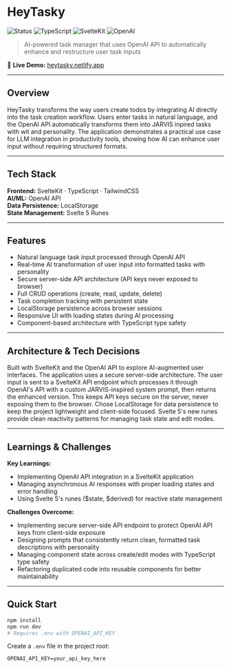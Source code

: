 # HeyTasky

![Status](https://img.shields.io/badge/status-complete-green)
![TypeScript](https://img.shields.io/badge/TypeScript-007ACC?logo=typescript&logoColor=white)
![SvelteKit](https://img.shields.io/badge/SvelteKit-FF3E00?logo=svelte&logoColor=white)
![OpenAI](https://img.shields.io/badge/OpenAI-412991?logo=openai&logoColor=white)

> AI-powered task manager that uses OpenAI API to automatically enhance and restructure user task inputs

🔗 **Live Demo:** [heytasky.netlify.app](https://heytasky.netlify.app)

---

## Overview

HeyTasky transforms the way users create todos by integrating AI directly into the task creation workflow. Users enter tasks in natural language, and the OpenAI API automatically transforms them into JARVIS inpired tasks with wit and personality. The application demonstrates a practical use case for LLM integration in productivity tools, showing how AI can enhance user input without requiring structured formats.

---

## Tech Stack

**Frontend:** SvelteKit · TypeScript · TailwindCSS <br>
**AI/ML:** OpenAI API <br>
**Data Persistence:** LocalStorage <br>
**State Management:** Svelte 5 Runes <br>

---

## Features

- Natural language task input processed through OpenAI API
- Real-time AI transformation of user input into formatted tasks with personality
- Secure server-side API architecture (API keys never exposed to browser)
- Full CRUD operations (create, read, update, delete)
- Task completion tracking with persistent state
- LocalStorage persistence across browser sessions
- Responsive UI with loading states during AI processing
- Component-based architecture with TypeScript type safety

---

## Architecture & Tech Decisions

Built with SvelteKit and the OpenAI API to explore AI-augmented user interfaces. The application uses a secure server-side architecture. The user input is sent to a SvelteKit API endpoint which processes it through OpenAI's API with a custom JARVIS-inspired system prompt, then returns the enhanced version. This keeps API keys secure on the server, never exposing them to the browser. Chose LocalStorage for data persistence to keep the project lightweight and client-side focused. Svelte 5's new runes provide clean reactivity patterns for managing task state and edit modes.

---

## Learnings & Challenges

**Key Learnings:**

- Implementing OpenAI API integration in a SvelteKit application
- Managing asynchronous AI responses with proper loading states and error handling
- Using Svelte 5's runes ($state, $derived) for reactive state management

**Challenges Overcome:**

- Implementing secure server-side API endpoint to protect OpenAI API keys from client-side exposure
- Designing prompts that consistently return clean, formatted task descriptions with personality
- Managing component state across create/edit modes with TypeScript type safety
- Refactoring duplicated code into reusable components for better maintainability

---

## Quick Start

```bash
npm install
npm run dev
# Requires .env with OPENAI_API_KEY
```

Create a `.env` file in the project root:

```
OPENAI_API_KEY=your_api_key_here
```
